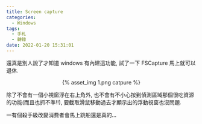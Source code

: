 ```yaml
---
title: Screen capture
categories:
  - Windows
tags:
  - 手札
  - 轉錄
date: 2022-01-20 15:31:01
---
```

還真是別人說了才知道 windows 有內建這功能, 試了一下 FSCapture 馬上就可以退休.

<center>{% asset_img 1.png catpure %}</center>

除了不會有一個小視窗浮在右上角外, 也不會有不小心按到偵測區域那個很吃資源的功能(而且也抓不準!!), 要截取滑鼠移動過去才顯示出的浮動視窗也沒問題.

一有個殺手級改變消費者會馬上跳船還是真的...
